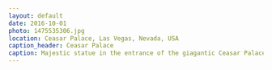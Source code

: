 ```yaml
---
layout: default
date: 2016-10-01
photo: 1475535306.jpg
location: Ceasar Palace, Las Vegas, Nevada, USA
caption_header: Ceasar Palace
caption: Majestic statue in the entrance of the giagantic Ceasar Palace. This hotel is composed by 3 tall buildings, a copy of the Colosseum from Rome, a massive night club, a shopping center and a small park with fountains!
---
```

